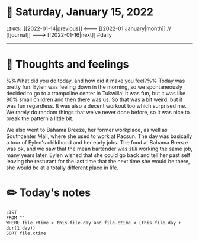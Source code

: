 # 📅 Saturday, January 15, 2022
`LINKS:` [[2022-01-14|previous]] <--- [[2022-01 January|month]] // [[journal]] ---> [[2022-01-16|next]] 
#daily

---
# 💭 Thoughts and feelings
%%What did you do today, and how did it make you feel?%%
Today was pretty fun. Eylen was feeling down in the morning, so we spontaneously decided to go to a trampoline center in Tukwilla! It was fun, but it was like 90% small children and then there was us. So that was a bit weird, but it was fun regardless. It was also a decent workout too which surprised me. We rarely do random things that we've never done before, so it was nice to break the pattern a little bit. 

We also went to Bahama Breeze, her former workplace, as well as Southcenter Mall, where she used to work at Pacsun. The day was basically a tour of Eylen's childhood and her early jobs. The food at Bahama Breeze was ok, and we saw that the mean bartender was *still* working the same job, many years later. Eylen wished that she could go back and tell her past self leaving the resturant for the last time that the next time she would be there, she would be at a totally different place in life. 

# ✏️ Today's notes
```dataview
LIST 
FROM ""
WHERE file.ctime > this.file.day and file.ctime < (this.file.day + dur(1 day))
SORT file.ctime
```
